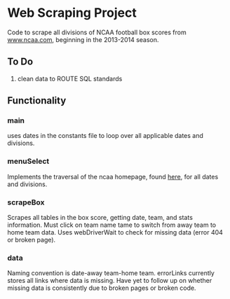 # Web Scraping Project

Code to scrape all divisions of NCAA football box scores from www.ncaa.com, beginning in the 2013-2014 season.

## To Do

1. clean data to ROUTE SQL standards

## Functionality

### main

uses dates in the constants file to loop over all applicable dates and divisions.

### menuSelect

Implements the traversal of the ncaa homepage, found [here](`https://stats.ncaa.org/season_divisions/11420/scoreboards?utf8=%E2%9C%93&season_division_id=&game_date=08%2F01%2F2013&conference_id=0&tournament_id=&commit=Submit`), for all dates and divisions.

### scrapeBox

Scrapes all tables in the box score, getting date, team, and stats information.  Must click on team name tame to switch from away team to home team data.  Uses webDriverWait to check for missing data (error 404 or broken page).

### data

Naming convention is date-away team-home team.  errorLinks currently stores all links where data is missing.  Have yet to follow up on whether missing data is consistently due to broken pages or broken code.
